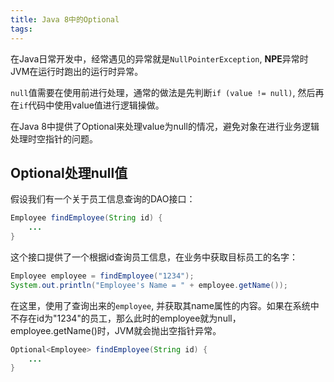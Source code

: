 ```yaml
---
title: Java 8中的Optional
tags:
---
```


在Java日常开发中，经常遇见的异常就是`NullPointerException`,  **NPE**异常时JVM在运行时跑出的运行时异常。

`null`值需要在使用前进行处理，通常的做法是先判断`if (value != null)`, 然后再在`if`代码中使用value值进行逻辑操做。

在Java 8中提供了Optional来处理value为null的情况，避免对象在进行业务逻辑处理时空指针的问题。


## Optional处理null值

假设我们有一个关于员工信息查询的DAO接口：


```java
Employee findEmployee(String id) {
    ...
}
```

这个接口提供了一个根据id查询员工信息，在业务中获取目标员工的名字：

```java
Employee employee = findEmployee("1234");
System.out.println("Employee's Name = " + employee.getName());
```
在这里，使用了查询出来的`employee`, 并获取其name属性的内容。如果在系统中不存在id为"1234"的员工，那么此时的employee就为null，employee.getName()时，JVM就会抛出空指针异常。


```java
Optional<Employee> findEmployee(String id) {
    ...
}
```

